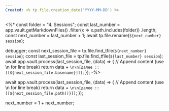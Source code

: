 ```yaml
---
Created: <% tp.file.creation_date('YYYY-MM-DD') %>
---
```

<%*
const folder = "4. Sessions";
const last_number = app.vault.getMarkdownFiles()
					.filter(x => x.path.includes(folder))
					.length;
const next_number = last_number + 1;
await tp.file.rename(`${next_number} session`);

debugger;
const next_session_file = tp.file.find_tfile(`${next_number} session`);
const last_session_file =  tp.file.find_tfile(`${last_number} session`);
await app.vault.process(last_session_file, (data) => {
  // Append content (use \n for line break)
  return data + `\n\n[далее :: [[${next_session_file.basename}]]]`;
});
-%>

await app.vault.process(last_session_file, (data) => {
  // Append content (use \n for line break)
  return data + `\n\n[далее :: [[${next_session_file.path()}]]`;
});

next_number = 1 + next_number;